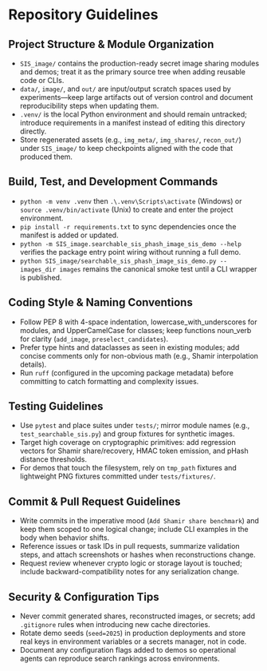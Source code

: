 # Repository Guidelines

## Project Structure & Module Organization
- `SIS_image/` contains the production-ready secret image sharing modules and demos; treat it as the primary source tree when adding reusable code or CLIs.
- `data/`, `image/`, and `out/` are input/output scratch spaces used by experiments—keep large artifacts out of version control and document reproducibility steps when updating them.
- `.venv/` is the local Python environment and should remain untracked; introduce requirements in a manifest instead of editing this directory directly.
- Store regenerated assets (e.g., `img_meta/`, `img_shares/`, `recon_out/`) under `SIS_image/` to keep checkpoints aligned with the code that produced them.

## Build, Test, and Development Commands
- `python -m venv .venv` then `.\.venv\Scripts\activate` (Windows) or `source .venv/bin/activate` (Unix) to create and enter the project environment.
- `pip install -r requirements.txt` to sync dependencies once the manifest is added or updated.
- `python -m SIS_image.searchable_sis_phash_image_sis_demo --help` verifies the package entry point wiring without running a full demo.
- `python SIS_image/searchable_sis_phash_image_sis_demo.py --images_dir images` remains the canonical smoke test until a CLI wrapper is published.

## Coding Style & Naming Conventions
- Follow PEP 8 with 4-space indentation, lowercase_with_underscores for modules, and UpperCamelCase for classes; keep functions noun_verb for clarity (`add_image`, `preselect_candidates`).
- Prefer type hints and dataclasses as seen in existing modules; add concise comments only for non-obvious math (e.g., Shamir interpolation details).
- Run `ruff` (configured in the upcoming package metadata) before committing to catch formatting and complexity issues.

## Testing Guidelines
- Use `pytest` and place suites under `tests/`; mirror module names (e.g., `test_searchable_sis.py`) and group fixtures for synthetic images.
- Target high coverage on cryptographic primitives: add regression vectors for Shamir share/recovery, HMAC token emission, and pHash distance thresholds.
- For demos that touch the filesystem, rely on `tmp_path` fixtures and lightweight PNG fixtures committed under `tests/fixtures/`.

## Commit & Pull Request Guidelines
- Write commits in the imperative mood (`Add Shamir share benchmark`) and keep them scoped to one logical change; include CLI examples in the body when behavior shifts.
- Reference issues or task IDs in pull requests, summarize validation steps, and attach screenshots or hashes when reconstructions change.
- Request review whenever crypto logic or storage layout is touched; include backward-compatibility notes for any serialization change.

## Security & Configuration Tips
- Never commit generated shares, reconstructed images, or secrets; add `.gitignore` rules when introducing new cache directories.
- Rotate demo seeds (`seed=2025`) in production deployments and store real keys in environment variables or a secrets manager, not in code.
- Document any configuration flags added to demos so operational agents can reproduce search rankings across environments.
